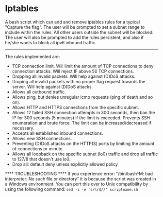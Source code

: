# Iptables
A bash script which can add and remove iptables rules for a typical "Capture the flag". The user will be prompted to set a subnet range to include within the rules. All other users outside the subnet will be blocked. The user will also be prompted to add the rules persistent, and also if he/she wants to block all ipv6 inbound traffic.

--------------------------------------------------------------------

The rules implemented are:

- TCP connection limit. Will limit the amount of TCP connections to deny connection attacks. Will reject IF above 50 TCP connections.
- Dropping all invalid packets. Will help against (D)DoS attacks.
- Droping all invalid packets with no proper flag request towards the server. Will help against (D)DoS attacks.
- Allows all outbound traffic.
- Allows ping, but denies unregular icmp requests (ping of death and so on).
- Allows HTTP and HTTPS connections from the specific subnet.
- Allows 12 failed SSH connection attempts in 300 seconds, then ban the IP for 300 seconds (5 minutes) if the limit is exceeded. Prevents SSH enumeration and brute force. The limit can be increased/decreased if necessary.
- Accepts all established inbound connections.
- Allows new SSH connections.
- Preventing (D)DoS attacks on the HTTP(S) ports by limiting the amount of connections pr minute.
- Allows all loopback on the specific subnet (lo0) traffic and drop all traffic to 127/8 that doesn't use lo0.
- Drop all: default deny unless explicitly allowed policy


**** TROUBLESHOOTING ****
If you experience error: "/bin/bash^M: bad interpreter: No such file or directory" it is because the script was created in a Windows environment. You can port this over to Unix compatibility by using the following command:
`sed -i -e 's/\r$//' scriptname.sh`
